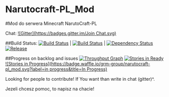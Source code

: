 Narutocraft-PL_Mod
==================
#Mod do serwera Minecraft NarutoCraft-PL

Chat: [![Gitter](https://badges.gitter.im/Join Chat.svg)](https://gitter.im/GRM-Group/Narutocraft-PL_Mod?utm_source=badge&utm_medium=badge&utm_campaign=pr-badge)

##Build Status:
[![Build Status](http://jenkins.grm-dev.pl/job/NarutoCraft_Mod/badge/icon)](http://jenkins.grm-dev.pl/job/NarutoCraft_Mod/)
| [![Build Status](https://travis-ci.org/GRM-Group/Narutocraft-PL_Mod.svg?branch=master)](https://travis-ci.org/GRM-Group/Narutocraft-PL_Mod) |
[![Dependency Status](https://www.versioneye.com/user/projects/54577531f98e4f825b000002/badge.svg?style=flat)](https://www.versioneye.com/user/projects/54577531f98e4f825b000002)
[![Release](http://img.shields.io/badge/release-Alpha--0.0.6-blue.svg)](https://github.com/GRM-Group/Narutocraft-PL_Mod/releases)

##Progress on backlog and issues
[![Throughput Graph](https://graphs.waffle.io/GRM-Group/Narutocraft-PL_Mod/throughput.svg)](https://waffle.io/GRM-Group/Narutocraft-PL_Mod/metrics)
[![Stories in Ready](https://badge.waffle.io/GRM-Group/Narutocraft-PL_Mod.png?label=ready&title=Ready)](https://waffle.io/GRM-Group/Narutocraft-PL_Mod)
[![Stories in Progress](https://badge.waffle.io/grm-group/narutocraft-pl_mod.svg?label=in progress&title=In Progress)](http://waffle.io/grm-group/narutocraft-pl_mod)




Looking for people to contribute! If You want than write in chat (gitter)^.

Jezeli chcesz pomoc, to napisz na chacie!
